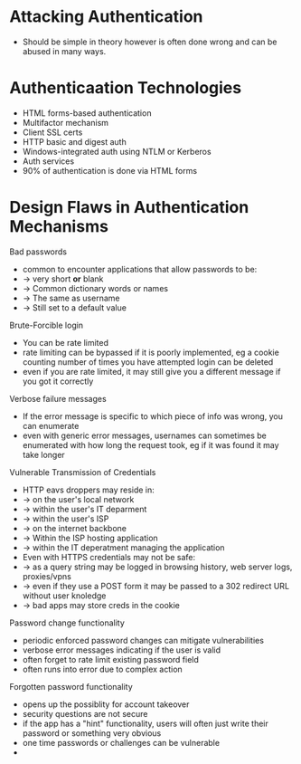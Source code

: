 # Attacking Authentication

- Should be simple in theory however is often done wrong and can be abused in many ways.

# Authenticaation Technologies

- HTML forms-based authentication
- Multifactor mechanism
- Client SSL certs
- HTTP basic and digest auth
- Windows-integrated auth using NTLM or Kerberos
- Auth services
- 90% of authentication is done via HTML forms

# Design Flaws in Authentication Mechanisms

Bad passwords
- common to encounter applications that allow passwords to be:
- -> very short **or** blank
- -> Common dictionary words or names
- -> The same as username
- -> Still set to a default value

Brute-Forcible login
- You can be rate limited
- rate limiting can be bypassed if it is poorly implemented, eg a cookie counting number of times you have attempted login can be deleted
- even if you are rate limited, it may still give you a different message if you got it correctly

Verbose failure messages 
- If the error message is specific to which piece of info was wrong, you can enumerate
- even with generic error messages, usernames can sometimes be enumerated with how long the request took, eg if it was found it may take longer

Vulnerable Transmission of Credentials
- HTTP eavs droppers may reside in:
- -> on the user's local network
- -> within the user's IT deparment
- -> within the user's ISP
- -> on the internet backbone
- -> Within the ISP hosting application
- -> within the IT deperatment managing the application
- Even with HTTPS credentials may not be safe:
- -> as a query string may be logged in browsing history, web server logs, proxies/vpns
- -> even if they use a POST form it may be passed to a 302 redirect URL without user knoledge
- -> bad apps may store creds in the cookie 

Password change functionality
- periodic enforced password changes can mitigate vulnerabilities
- verbose error messages indicating if the user is valid 
- often forget to rate limit existing password field
- often runs into error due to complex action 

Forgotten password functionality
- opens up the possiblity for account takeover
- security questions are not secure
- if the app has a "hint" functionality, users will often just write their password or something very obvious
- one time passwords or challenges can be vulnerable 
- 